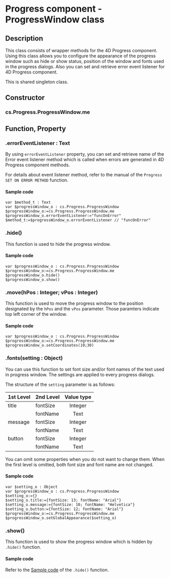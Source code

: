 <!-- The ProgressWindow class consists of wrapper methods for the 4D Progress component and is used to set appearance of the progress window. -->
# Progress component - ProgressWindow class

## Description

This class consists of wrapper methods for the 4D Progress component. Using this class allows you to configure the appearance of the progress window such as hide or show status, position of the window and fonts used in the progress dialogs. Also you can set and retrieve error event listener for 4D Progress component.

This is shared singleton class.

## Constructor

### cs.Progress.ProgressWindow.me

## Function, Property

### .errorEventListener : Text

By using `errorEventListener` property, you can set and retrieve name of the Error event listener method which is called when errors are generated in 4D Progress component methods.

For details about event listener method, refer to the manual of the `Progress SET ON ERROR METHOD` function.

#### Sample code

```4d
var $method_t : Text
var $progressWindow_o : cs.Progress.ProgressWindow
$progressWindow_o:=cs.Progress.ProgressWindow.me
$progressWindow_o.errorEventListener:="funcOnError"
$method_t:=$progressWindow_o.errorEventListener // "funcOnError"
```

### .hide()

This function is used to hide the progress window.
<a id="hide-sample-code"></a>
#### Sample code

```4d
var $progressWindow_o : cs.Progress.ProgressWindow
$progressWindow_o:=cs.Progress.ProgressWindow.me
$progressWindow_o.hide()
$progressWindow_o.show()
```

### .move(hPos : Integer; vPos : Integer)

This function is used to move the progress window to the position designated by the `hPos` and the `vPos` parameter. Those paramters indicate top left corner of the window.

#### Sample code

```4d
var $progressWindow_o : cs.Progress.ProgressWindow
$progressWindow_o:=cs.Progress.ProgressWindow.me
$progressWindow_o.setCoordinates(10;30)
```

### .fonts(setting : Object)

You can use this function to set font size and/or font names of the text used in progress window. The settings are applied to every progress dialogs.

The structure of the `setting` parameter is as follows:

|1st Level|2nd Level|Value type|
|:--------|:--------|:--------:|
|title|fontSize|Integer|
||fontName|Text|
|message|fontSize|Integer|
||fontName|Text|
|button|fontSize|Integer|
||fontName|Text|

You can omit some properties when you do not want to change them. When the first level is omitted, both font size and font name are not changed.

#### Sample code

```4d
var $setting_o : Object
var $progressWindow_o : cs.Progress.ProgressWindow
$setting_o:={}
$setting_o.title:={fontSize: 13; fontName: "Arial"}
$setting_o.message:={fontSize: 10; fontName: "Helvetica"}
$setting_o.button:={fontSize: 12; fontName: "Arial"}
$progressWindow_o:=cs.Progress.ProgressWindow.me
$progressWindow_o.setGlobalAppearance($setting_o)
```

### .show()

This function is used to show the progress window which is hidden by `.hide()` function.

#### Sample code

Refer to the [Sample code](#hide-sample-code) of the `.hide()` function.
